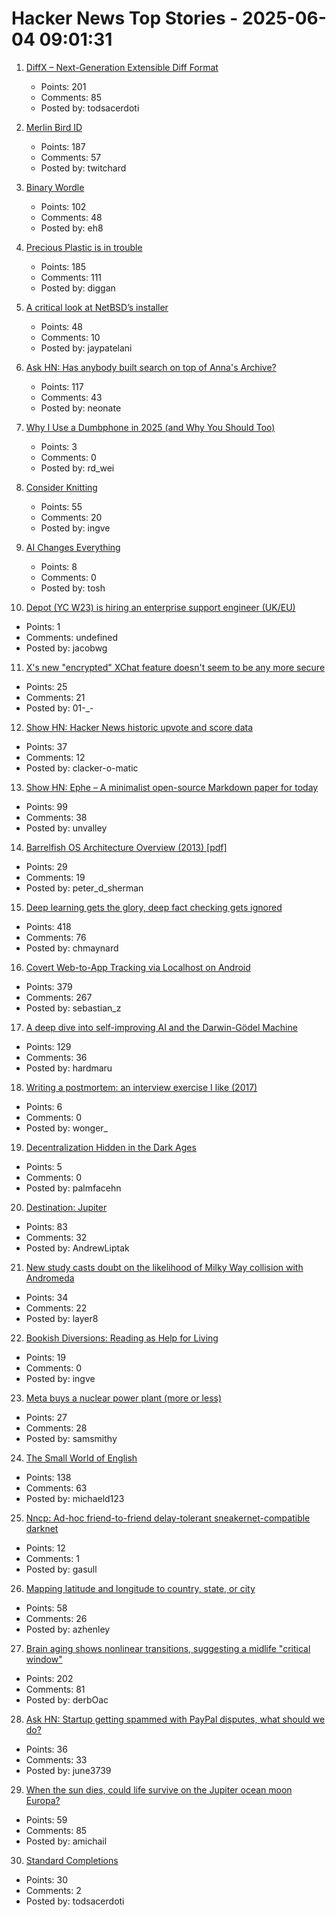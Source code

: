 # Hacker News Top Stories - 2025-06-04 09:01:31

1. [DiffX – Next-Generation Extensible Diff Format](https://diffx.org/)
   - Points: 201
   - Comments: 85
   - Posted by: todsacerdoti

2. [Merlin Bird ID](https://merlin.allaboutbirds.org/)
   - Points: 187
   - Comments: 57
   - Posted by: twitchard

3. [Binary Wordle](https://wordle.chengeric.com/)
   - Points: 102
   - Comments: 48
   - Posted by: eh8

4. [Precious Plastic is in trouble](https://www.preciousplastic.com//news/problems-in-precious-plastic)
   - Points: 185
   - Comments: 111
   - Posted by: diggan

5. [A critical look at NetBSD’s installer](https://eerielinux.wordpress.com/2025/05/31/installing-bsd-in-2025-part-3-a-critical-look-at-netbsds-installer/)
   - Points: 48
   - Comments: 10
   - Posted by: jaypatelani

6. [Ask HN: Has anybody built search on top of Anna's Archive?](undefined)
   - Points: 117
   - Comments: 43
   - Posted by: neonate

7. [Why I Use a Dumbphone in 2025 (and Why You Should Too)](https://samueleamato.xyz/2025/06/04/why-i-use-a-dumbphone.html)
   - Points: 3
   - Comments: 0
   - Posted by: rd_wei

8. [Consider Knitting](https://journal.stuffwithstuff.com/2025/05/30/consider-knitting/)
   - Points: 55
   - Comments: 20
   - Posted by: ingve

9. [AI Changes Everything](https://lucumr.pocoo.org/2025/6/4/changes/)
   - Points: 8
   - Comments: 0
   - Posted by: tosh

10. [Depot (YC W23) is hiring an enterprise support engineer (UK/EU)](https://www.ycombinator.com/companies/depot/jobs/NdCr76D-enterprise-support-engineer)
   - Points: 1
   - Comments: undefined
   - Posted by: jacobwg

11. [X's new "encrypted" XChat feature doesn't seem to be any more secure](https://www.theregister.com/2025/06/03/xs_new_encrypted_xchat_feature/)
   - Points: 25
   - Comments: 21
   - Posted by: 01-_-

12. [Show HN: Hacker News historic upvote and score data](https://hn.dunkirk.sh/)
   - Points: 37
   - Comments: 12
   - Posted by: clacker-o-matic

13. [Show HN: Ephe – A minimalist open-source Markdown paper for today](https://github.com/unvalley/ephe)
   - Points: 99
   - Comments: 38
   - Posted by: unvalley

14. [Barrelfish OS Architecture Overview (2013) [pdf]](https://barrelfish.org/publications/TN-000-Overview.pdf)
   - Points: 29
   - Comments: 19
   - Posted by: peter_d_sherman

15. [Deep learning gets the glory, deep fact checking gets ignored](https://rachel.fast.ai/posts/2025-06-04-enzyme-ml-fails/index.html)
   - Points: 418
   - Comments: 76
   - Posted by: chmaynard

16. [Covert Web-to-App Tracking via Localhost on Android](https://localmess.github.io/)
   - Points: 379
   - Comments: 267
   - Posted by: sebastian_z

17. [A deep dive into self-improving AI and the Darwin-Gödel Machine](https://richardcsuwandi.github.io/blog/2025/dgm/)
   - Points: 129
   - Comments: 36
   - Posted by: hardmaru

18. [Writing a postmortem: an interview exercise I like (2017)](https://www.danielputtick.com/writing/mapbox-postmortem-interview.html)
   - Points: 6
   - Comments: 0
   - Posted by: wonger_

19. [Decentralization Hidden in the Dark Ages](http://bionicmosquito.blogspot.com/2013/02/decentralization-hidden-in-dark-ages.html)
   - Points: 5
   - Comments: 0
   - Posted by: palmfacehn

20. [Destination: Jupiter](https://clarkesworldmagazine.com/liptak_06_25/)
   - Points: 83
   - Comments: 32
   - Posted by: AndrewLiptak

21. [New study casts doubt on the likelihood of Milky Way collision with Andromeda](https://www.durham.ac.uk/departments/academic/physics/news/new-study-casts-doubt-on-the-likelihood-of-milky-way-collision-with-andromeda/)
   - Points: 34
   - Comments: 22
   - Posted by: layer8

22. [Bookish Diversions: Reading as Help for Living](https://www.millersbookreview.com/p/reading-as-help-for-living)
   - Points: 19
   - Comments: 0
   - Posted by: ingve

23. [Meta buys a nuclear power plant (more or less)](https://techcrunch.com/2025/06/03/meta-buys-a-nuclear-power-plant-more-or-less/)
   - Points: 27
   - Comments: 28
   - Posted by: samsmithy

24. [The Small World of English](https://www.inotherwords.app/linguabase/)
   - Points: 138
   - Comments: 63
   - Posted by: michaeld123

25. [Nncp: Ad-hoc friend-to-friend delay-tolerant sneakernet-compatible darknet](http://www.nncpgo.org/)
   - Points: 12
   - Comments: 1
   - Posted by: gasull

26. [Mapping latitude and longitude to country, state, or city](https://austinhenley.com/blog/coord2state.html)
   - Points: 58
   - Comments: 26
   - Posted by: azhenley

27. [Brain aging shows nonlinear transitions, suggesting a midlife "critical window"](https://www.pnas.org/doi/10.1073/pnas.2416433122)
   - Points: 202
   - Comments: 81
   - Posted by: derbOac

28. [Ask HN: Startup getting spammed with PayPal disputes, what should we do?](undefined)
   - Points: 36
   - Comments: 33
   - Posted by: june3739

29. [When the sun dies, could life survive on the Jupiter ocean moon Europa?](https://www.space.com/astronomy/when-the-sun-dies-could-life-survive-on-the-jupiter-ocean-moon-europa)
   - Points: 59
   - Comments: 85
   - Posted by: amichail

30. [Standard Completions](https://standardcompletions.org)
   - Points: 30
   - Comments: 2
   - Posted by: todsacerdoti


